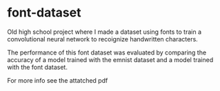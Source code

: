 # font-dataset

Old high school project where I made a dataset using fonts to train a convolutional neural network to recoignize handwritten characters.

The performance of this font dataset was evaluated by comparing the accuracy of a model trained with the emnist dataset and a model trained with the font dataset.

For more info see the attatched pdf